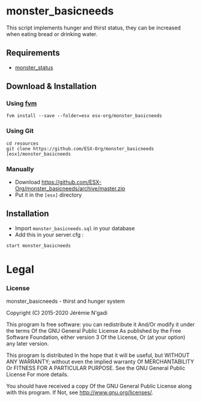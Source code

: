# monster_basicneeds
This script implements hunger and thirst status, they can be increased when eating bread or drinking water.

## Requirements
- [monster_status](https://github.com/ESX-Org/monster_status)

## Download & Installation

### Using [fvm](https://github.com/qlaffont/fvm-installer)
```
fvm install --save --folder=esx esx-org/monster_basicneeds
```

### Using Git
```
cd resources
git clone https://github.com/ESX-Org/monster_basicneeds [esx]/monster_basicneeds
```

### Manually
- Download https://github.com/ESX-Org/monster_basicneeds/archive/master.zip
- Put it in the `[esx]` directory


## Installation
- Import `monster_basicneeds.sql` in your database
- Add this in your server.cfg :

```
start monster_basicneeds
```

# Legal
### License
monster_basicneeds - thirst and hunger system

Copyright (C) 2015-2020 Jérémie N'gadi

This program Is free software: you can redistribute it And/Or modify it under the terms Of the GNU General Public License As published by the Free Software Foundation, either version 3 Of the License, Or (at your option) any later version.

This program Is distributed In the hope that it will be useful, but WITHOUT ANY WARRANTY; without even the implied warranty Of MERCHANTABILITY Or FITNESS FOR A PARTICULAR PURPOSE. See the GNU General Public License For more details.

You should have received a copy Of the GNU General Public License along with this program. If Not, see http://www.gnu.org/licenses/.